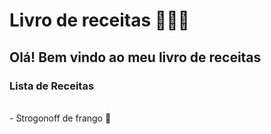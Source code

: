 # Livro de receitas 👨🏽‍🍳

## Olá! Bem vindo ao meu livro de receitas 

### Lista de Receitas 
<br>
 -  Strogonoff de frango 🍗
 

